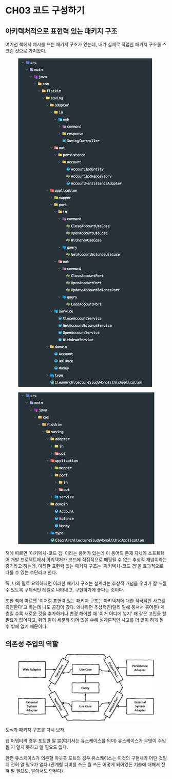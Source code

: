 # CH03 코드 구성하기

## 아키텍처적으로 표현력 있는 패키지 구조

여기선 책에서 예시를 드는 패키지 구조가 있는데, 내가 실제로 작업한 패키지 구조를 스크린 샷으로 가져왔다.

<figure><img src="../../.gitbook/assets/image (160).png" alt=""><figcaption></figcaption></figure>

<figure><img src="../../.gitbook/assets/image (161).png" alt=""><figcaption></figcaption></figure>

책에 따르면 '아키텍처-코드 갭' 이라는 용어가 있는데 이 용어의 존재 자체가 소프트웨어 개발 프로젝트에서 아키텍처가 코드에 직접적으로 매핑될 수 없는 추상적 개념이라는 증거라고 하는데, 이러한 표현력 있는 패키지 구조는 '아키텍처-코드 갭'을 효과적으로 다룰 수 있는 수단라고 한다.

즉, 나의 말로 요약하자면 이러한 패키지 구조는 설계라는 추상적 개념을 우리가 잘 느낄 수 있도록 구체적인 레벨로 나타내고, 구현하기에 좋다는 것이다.

또한 책에 따르면 '이처럼 표현력 있는 패키지 구조는 아키텍처에 대한 적극적인 사고를 촉진한다'고 하는데 나도 공감이 갔다. 왜냐하면 추상적인(달리 말해 퉁쳐서 묶어둔) 계층일 수록 새로운 것을 추가하거나 변경 해야할 때 '이거 어디에 넣지' 왜 같은 고민을 할 필요가 없어지고, 위와 같이 세분화 되어 있을 수록 설계론적인 사고를 더 많이 하게 될 수 밖에 없기 때문이다.



## 의존성 주입의 역할

<figure><img src="../../.gitbook/assets/image (158).png" alt=""><figcaption></figcaption></figure>

도식과 패키지 구조를 다시 보자.

웹 어댑터의 경우 포트만 알 뿐(여기서는 유스케이스를 의미) 유스케이스가 무엇이 주입될 지 알지 못하고 알 필요도 없다.

한편 유스케이스가 의존할 아웃풋 포트의 경우 유스케이스는 이것의 구현체가 어떤 것일지 전혀 알 필요가 없다.(관계형 디비를 쓰든 뭘 쓰든 어떻게 되어있든 기술에 대해서 전혀 알 필요도, 알아서도 안된다)
